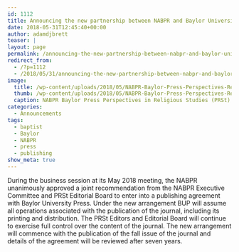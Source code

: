 ```yaml
---
id: 1112
title: Announcing the new partnership between NABPR and Baylor University Press
date: 2018-05-31T12:45:40+00:00
author: adamdjbrett
teaser: |
layout: page
permalink: /announcing-the-new-partnership-between-nabpr-and-baylor-university-press/
redirect_from:
  - /?p=1112
  - /2018/05/31/announcing-the-new-partnership-between-nabpr-and-baylor-university-press/
image:
  title: /wp-content/uploads/2018/05/NABPR-Baylor-Press-Perspectives-Religious-Studies.png
  thumb: /wp-content/uploads/2018/05/NABPR-Baylor-Press-Perspectives-Religious-Studies-150x150.png
  caption: NABPR Baylor Press Perspectives in Religious Studies (PRSt)
categories:
  - Announcements
tags:
  - baptist
  - Baylor
  - NABPR
  - press
  - publishing
show_meta: true  
---
```

During the business session at its May 2018 meeting, the NABPR unanimously approved a joint recommendation from the NABPR Executive Committee and PRSt Editorial Board to enter into a publishing agreement with Baylor University Press. Under the new arrangement BUP will assume all operations associated with the publication of the journal, including its printing and distribution. The PRSt Editors and Editorial Board will continue to exercise full control over the content of the journal. The new arrangement will commence with the publication of the fall issue of the journal and details of the agreement will be reviewed after seven years.
